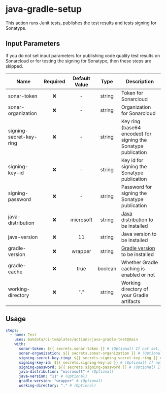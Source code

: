 # java-gradle-setup

This action runs Junit tests, publishes the test results and tests signing for Sonatype.

## Input Parameters

If you do not set input parameters for publishing code quality test results on Sonarcloud or for testing the signing for
Sonatype, then these steps are skipped.

| Name                    | Required | Default Value |  Type   | Description                                                                                                   |
| ----------------------- | :------: | :-----------: | :-----: | ------------------------------------------------------------------------------------------------------------- |
| sonar-token             |    ❌    |       -       | string  | Token for Sonarcloud                                                                                          |
| sonar-organization      |    ❌    |       -       | string  | Organization for Sonarcloud                                                                                   |
| signing-secret-key-ring |    ❌    |       -       | string  | Key ring (base64 encoded) for signing the Sonatype publication                                                |
| signing-key-id          |    ❌    |       -       | string  | Key id for signing the Sonatype publication                                                                   |
| signing-password        |    ❌    |       -       | string  | Password for signing the Sonatype publication                                                                 |
| java-distribution       |    ❌    |   microsoft   | string  | [Java distribution](https://github.com/actions/setup-java#supported-distributions) to be installed            |
| java-version            |    ❌    |      11       | string  | Java version to be installed                                                                                  |
| gradle-version          |    ❌    |    wrapper    | string  | [Gradle version](https://github.com/gradle/gradle-build-action#use-a-specific-gradle-version) to be installed |
| gradle-cache            |    ❌    |     true      | boolean | Whether Gradle caching is enabled or not                                                                      |
| working-directory       |    ❌    |      "."      | string  | Working directory of your Gradle artifacts                                                                    |

## Usage

```yaml
steps:
  - name: Test
    uses: bakdata/ci-templates/actions/java-gradle-test@main
    with:
      sonar-token: ${{ secrets.sonar-token }} # (Optional) If not set, code quality tests are skipped
      sonar-organization: ${{ secrets.sonar-organization }} # (Optional) If not set, code quality tests are skipped
      signing-secret-key-ring: ${{ secrets.signing-secret-key-ring }} # (Optional) If not set, signing for Sonatype is not tested
      signing-key-id: ${{ secrets.signing-key-id }} # (Optional) If not set, signing for Sonatype is not tested
      signing-password: ${{ secrets.signing-password }} # (Optional) If not set, signing for Sonatype is not tested
      java-distribution: "microsoft" # (Optional)
      java-version: "11" # (Optional)
      gradle-version: "wrapper" # (Optional)
      working-directory: "." # (Optional)
```
